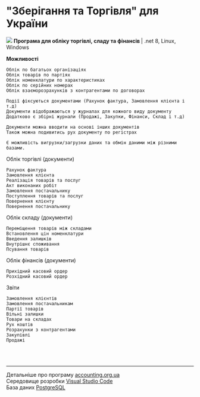 # "Зберігання та Торгівля" для України
 <img src="https://accounting.org.ua/images/storage_and_trade.ico?v=3" /> <b>Програма для обліку торгівлі, сладу та фінансів </b> | .net 8, Linux, Windows <br/>
   
 <b>Можливості</b>
    
    Облік по багатьох організаціях
    Облік товарів по партіях
    Облік номенклатури по характеристиках
    Облік по серійних номерах
    Облік взаєморозрахунків з контрагентами по договорах

    Події фіксуються документами (Рахунок фактура, Замовлення клієнта і т.д)
    Документи відображаються у журналах для кожного виду документу
    Додатково є збірні журнали (Продажі, Закупки, Фінанси, Склад і т.д)
    
    Документи можна вводити на основі інших документів
    Також можна подивитись рух документу по регістрах
    
    Є можливість вигрузки/загрузки даних та обмін даними між різними базами.
    
 Облік торгівлі (документи)

    Рахунок фактура
    Замовлення клієнта
    Реалізація товарів та послуг
    Акт виконаних робіт
    Замовлення постачальнику
    Поступлення товарів та послуг
    Повернення клієнту
    Повернення постачальнику

Облік складу (документи)

    Переміщення товарів між складами
    Встановлення цін номенклатури
    Введення залишків
    Внутрішнє споживання
    Псування товарів

Облік фінансів (документи)

    Прихідний касовий ордер
    Розхідний касовий ордер

Звіти

    Замовлення клієнтів
    Замовлення постачальникам
    Партії товарів
    Вільні залишки
    Товари на складах
    Рух коштів
    Розрахунки з контрагентами
    Закупівлі
    Продажі

<br/>
<br/>

<hr />
 
  Детальніше про програму [accounting.org.ua](https://accounting.org.ua/storage_and_trade.html)<br/>
  Середовище розробки [Visual Studio Code](https://code.visualstudio.com)<br/>
  База даних [PostgreSQL](https://www.enterprisedb.com/downloads/postgres-postgresql-downloads)<br/>
